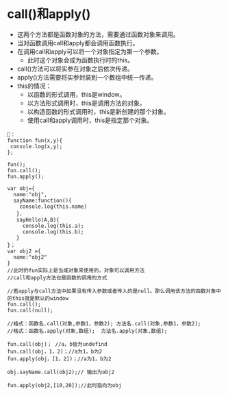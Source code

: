 # call()和apply()
- 这两个方法都是函数对象的方法，需要通过函数对象来调用。
- 当对函数调用call和apply都会调用函数执行。
- 在调用call和apply可以将一个对象指定为第一个参数。
   + 此时这个对象会成为函数执行时的this。
- call()方法可以将实参在对象之后依次传递。
- apply()方法需要将实参封装到一个数组中统一传递。
- this的情况：
   + 以函数的形式调用，this是window。
   + 以方法形式调用时，this是调用方法的对象。
   + 以构造函数的形式调用时，this是新创建的那个对象。
   + 使用call和apply调用时，this是指定那个对象。
```
🌰：
function fun(x,y){
 console.log(x,y);
};

fun();
fun.call();
fun.apply();

var obj={
  name:"obj",
  sayName:function(){ 
    console.log(this.name) 
   }，
   sayHello(A,B){
     console.log(this.a);
     console.log(this.b); 
   }
}；
var obj2 ={
  name:"obj2"
}
//此时的fun实际上是当成对象来使用的，对象可以调用方法
//call和apply方法也是函数的调用的方式

//若apply与call方法中如果没有传入参数或者传入的是null。那么调用该方法的函数对象中的this就是默认的window
fun.call();
fun.call(null);

//格式：函数名.call(对象,参数1，参数2); 方法名.call(对象,参数1，参数2);
//格式：函数名.apply(对象,数组);  方法名.apply(对象,数组);

fun.call(obj)； //a，b皆为undefind
fun.call(obj，1，2)；//a为1，b为2
fun.apply(obj，[1，2])；//a为1，b为2

obj.sayName.call(obj2);// 输出为obj2

fun.apply(obj2,[10,20]);//此时指向为obj
```

